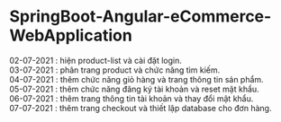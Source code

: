 # SpringBoot-Angular-eCommerce-WebApplication
02-07-2021 : hiện product-list và cài đặt login.<br>
03-07-2021 : phân trang product và chức năng tìm kiếm.<br>
04-07-2021 : thêm chức năng giỏ hàng và trang thông tin sản phẩm.<br>
05-07-2021 : thêm chức năng đăng ký tài khoản và reset mật khẩu.<br>
06-07-2021 : thêm trang thông tin tài khoản và thay đổi mật khẩu.<br>
07-07-2021 : thêm trang checkout và thiết lập database cho đơn hàng.<br>
